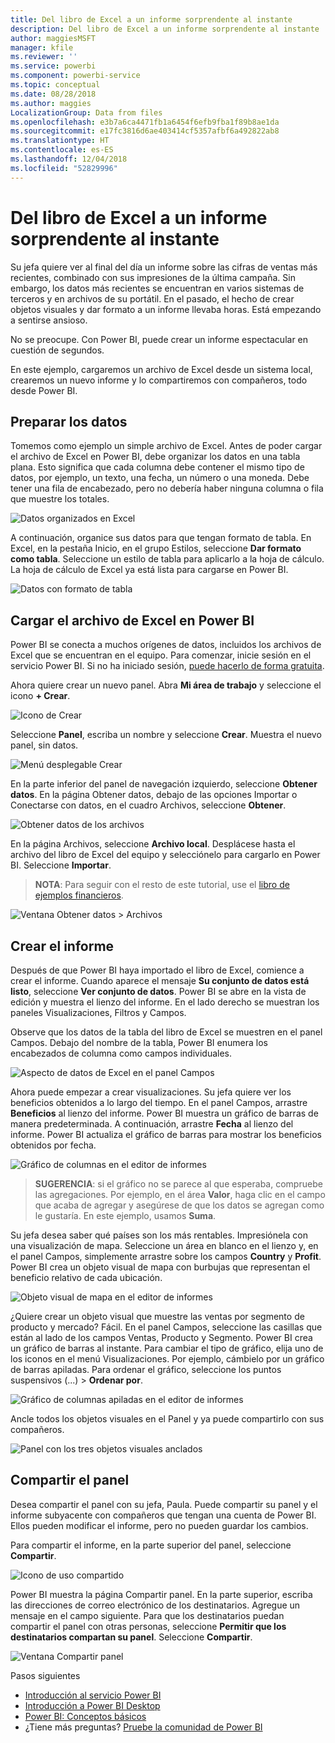 ```yaml
---
title: Del libro de Excel a un informe sorprendente al instante
description: Del libro de Excel a un informe sorprendente al instante
author: maggiesMSFT
manager: kfile
ms.reviewer: ''
ms.service: powerbi
ms.component: powerbi-service
ms.topic: conceptual
ms.date: 08/28/2018
ms.author: maggies
LocalizationGroup: Data from files
ms.openlocfilehash: e3b7a6ca4471fb1a6454f6efb9fba1f89b8ae1da
ms.sourcegitcommit: e17fc3816d6ae403414cf5357afbf6a492822ab8
ms.translationtype: HT
ms.contentlocale: es-ES
ms.lasthandoff: 12/04/2018
ms.locfileid: "52829996"
---
```

# <a name="from-excel-workbook-to-stunning-report-in-no-time"></a>Del libro de Excel a un informe sorprendente al instante
Su jefa quiere ver al final del día un informe sobre las cifras de ventas más recientes, combinado con sus impresiones de la última campaña. Sin embargo, los datos más recientes se encuentran en varios sistemas de terceros y en archivos de su portátil. En el pasado, el hecho de crear objetos visuales y dar formato a un informe llevaba horas. Está empezando a sentirse ansioso.

No se preocupe. Con Power BI, puede crear un informe espectacular en cuestión de segundos.

En este ejemplo, cargaremos un archivo de Excel desde un sistema local, crearemos un nuevo informe y lo compartiremos con compañeros, todo desde Power BI.

## <a name="prepare-your-data"></a>Preparar los datos
Tomemos como ejemplo un simple archivo de Excel. Antes de poder cargar el archivo de Excel en Power BI, debe organizar los datos en una tabla plana. Esto significa que cada columna debe contener el mismo tipo de datos, por ejemplo, un texto, una fecha, un número o una moneda. Debe tener una fila de encabezado, pero no debería haber ninguna columna o fila que muestre los totales.

![Datos organizados en Excel](media/service-from-excel-to-stunning-report/pbi_excel_file.png)

A continuación, organice sus datos para que tengan formato de tabla. En Excel, en la pestaña Inicio, en el grupo Estilos, seleccione **Dar formato como tabla**. Seleccione un estilo de tabla para aplicarlo a la hoja de cálculo. La hoja de cálculo de Excel ya está lista para cargarse en Power BI.

![Datos con formato de tabla](media/service-from-excel-to-stunning-report/pbi_excel_table.png)

## <a name="upload-your-excel-file-into-power-bi"></a>Cargar el archivo de Excel en Power BI
Power BI se conecta a muchos orígenes de datos, incluidos los archivos de Excel que se encuentran en el equipo. Para comenzar, inicie sesión en el servicio Power BI. Si no ha iniciado sesión, [puede hacerlo de forma gratuita](https://powerbi.com).

Ahora quiere crear un nuevo panel. Abra **Mi área de trabajo** y seleccione el icono **+ Crear**.

![Icono de Crear](media/service-from-excel-to-stunning-report/power-bi-new-dash.png)

Seleccione **Panel**, escriba un nombre y seleccione **Crear**. Muestra el nuevo panel, sin datos.

![Menú desplegable Crear](media/service-from-excel-to-stunning-report/power-bi-create-dash.png)

En la parte inferior del panel de navegación izquierdo, seleccione **Obtener datos**. En la página Obtener datos, debajo de las opciones Importar o Conectarse con datos, en el cuadro Archivos, seleccione **Obtener**.

![Obtener datos de los archivos](media/service-from-excel-to-stunning-report/pbi_get_files.png)

En la página Archivos, seleccione **Archivo local**. Desplácese hasta el archivo del libro de Excel del equipo y selecciónelo para cargarlo en Power BI. Seleccione **Importar**.

> **NOTA**: Para seguir con el resto de este tutorial, use el [libro de ejemplos financieros](sample-financial-download.md).
> 
> 

![Ventana Obtener datos > Archivos](media/service-from-excel-to-stunning-report/pbi_local_file.png)

## <a name="build-your-report"></a>Crear el informe
Después de que Power BI haya importado el libro de Excel, comience a crear el informe. Cuando aparece el mensaje **Su conjunto de datos está listo**, seleccione **Ver conjunto de datos**.  Power BI se abre en la vista de edición y muestra el lienzo del informe. En el lado derecho se muestran los paneles Visualizaciones, Filtros y Campos.

Observe que los datos de la tabla del libro de Excel se muestren en el panel Campos. Debajo del nombre de la tabla, Power BI enumera los encabezados de columna como campos individuales.

![Aspecto de datos de Excel en el panel Campos](media/service-from-excel-to-stunning-report/pbi_report_fields.png)

Ahora puede empezar a crear visualizaciones. Su jefa quiere ver los beneficios obtenidos a lo largo del tiempo. En el panel  Campos, arrastre **Beneficios** al lienzo del informe. Power BI muestra un gráfico de barras de manera predeterminada. A continuación, arrastre **Fecha** al lienzo del informe. Power BI actualiza el gráfico de barras para mostrar los beneficios obtenidos por fecha.

![Gráfico de columnas en el editor de informes](media/service-from-excel-to-stunning-report/pbi_report_pin-new.png)

> **SUGERENCIA**: si el gráfico no se parece al que esperaba, compruebe las agregaciones. Por ejemplo, en el área **Valor**, haga clic en el campo que acaba de agregar y asegúrese de que los datos se agregan como le gustaría.  En este ejemplo, usamos **Suma**.
> 
> 

Su jefa desea saber qué países son los más rentables. Impresiónela con una visualización de mapa. Seleccione un área en blanco en el lienzo y, en el panel Campos, simplemente arrastre sobre los campos **Country** y **Profit**. Power BI crea un objeto visual de mapa con burbujas que representan el beneficio relativo de cada ubicación.

![Objeto visual de mapa en el editor de informes](media/service-from-excel-to-stunning-report/pbi_report_map-new.png)

¿Quiere crear un objeto visual que muestre las ventas por segmento de producto y mercado? Fácil. En el panel Campos, seleccione las casillas que están al lado de los campos Ventas, Producto y Segmento. Power BI crea un gráfico de barras al instante. Para cambiar el tipo de gráfico, elija uno de los iconos en el menú Visualizaciones. Por ejemplo, cámbielo por un gráfico de barras apiladas.  Para ordenar el gráfico, seleccione los puntos suspensivos (...) > **Ordenar por**.

![Gráfico de columnas apiladas en el editor de informes](media/service-from-excel-to-stunning-report/pbi_barchart-new.png)

Ancle todos los objetos visuales en el Panel y ya puede compartirlo con sus compañeros.

![Panel con los tres objetos visuales anclados](media/service-from-excel-to-stunning-report/pbi_report.png)

## <a name="share-your-dashboard"></a>Compartir el panel
Desea compartir el panel con su jefa, Paula. Puede compartir su panel y el informe subyacente con compañeros que tengan una cuenta de Power BI. Ellos pueden modificar el informe, pero no pueden guardar los cambios.

Para compartir el informe, en la parte superior del panel, seleccione **Compartir**.

![Icono de uso compartido](media/service-from-excel-to-stunning-report/power-bi-share.png)

Power BI muestra la página Compartir panel. En la parte superior, escriba las direcciones de correo electrónico de los destinatarios. Agregue un mensaje en el campo siguiente. Para que los destinatarios puedan compartir el panel con otras personas, seleccione **Permitir que los destinatarios compartan su panel**. Seleccione **Compartir**.

![Ventana Compartir panel](media/service-from-excel-to-stunning-report/power-bi-share-dash-new.png)

Pasos siguientes

* [Introducción al servicio Power BI](service-get-started.md)
* [Introducción a Power BI Desktop](desktop-getting-started.md)
* [Power BI: Conceptos básicos](consumer/end-user-basic-concepts.md)
* ¿Tiene más preguntas? [Pruebe la comunidad de Power BI](http://community.powerbi.com/)

